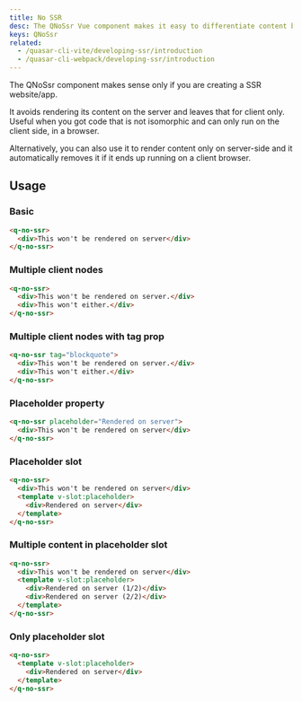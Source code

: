 ```yaml
---
title: No SSR
desc: The QNoSsr Vue component makes it easy to differentiate content between server-side and client-side.
keys: QNoSsr
related:
  - /quasar-cli-vite/developing-ssr/introduction
  - /quasar-cli-webpack/developing-ssr/introduction
---
```

The QNoSsr component makes sense only if you are creating a SSR website/app.

It avoids rendering its content on the server and leaves that for client only. Useful when you got code that is not isomorphic and can only run on the client side, in a browser.

Alternatively, you can also use it to render content only on server-side and it automatically removes it if it ends up running on a client browser.

<doc-api file="QNoSsr" />

## Usage

### Basic

```html
<q-no-ssr>
  <div>This won't be rendered on server</div>
</q-no-ssr>
```

### Multiple client nodes

```html
<q-no-ssr>
  <div>This won't be rendered on server.</div>
  <div>This won't either.</div>
</q-no-ssr>
```

### Multiple client nodes with tag prop

```html
<q-no-ssr tag="blockquote">
  <div>This won't be rendered on server.</div>
  <div>This won't either.</div>
</q-no-ssr>
```

### Placeholder property

```html
<q-no-ssr placeholder="Rendered on server">
  <div>This won't be rendered on server</div>
</q-no-ssr>
```

### Placeholder slot

```html
<q-no-ssr>
  <div>This won't be rendered on server</div>
  <template v-slot:placeholder>
    <div>Rendered on server</div>
  </template>
</q-no-ssr>
```

### Multiple content in placeholder slot

```html
<q-no-ssr>
  <div>This won't be rendered on server</div>
  <template v-slot:placeholder>
    <div>Rendered on server (1/2)</div>
    <div>Rendered on server (2/2)</div>
  </template>
</q-no-ssr>
```

### Only placeholder slot

```html
<q-no-ssr>
  <template v-slot:placeholder>
    <div>Rendered on server</div>
  </template>
</q-no-ssr>
```
